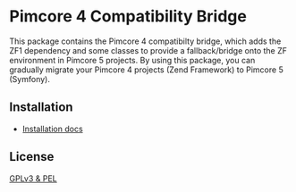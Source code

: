 # Pimcore 4 Compatibility Bridge 
 
This package contains the Pimcore 4 compatibilty bridge, which adds the ZF1 dependency and some classes to 
provide a fallback/bridge onto the ZF environment in Pimcore 5 projects. By using this package, you can gradually
migrate your Pimcore 4 projects (Zend Framework) to Pimcore 5 (Symfony).
  
## Installation

* [Installation docs](https://www.pimcore.org/docs/5.0.0/Installation_and_Upgrade/Updating_Pimcore/Upgrade_from_4_to_5/Migrate_for_Compatibility_Bridge.html)

## License
[GPLv3 & PEL](./LICENSE.md)
